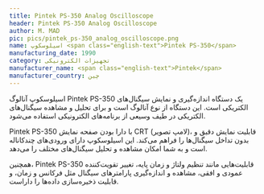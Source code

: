 ```yaml
---
title: Pintek PS-350 Analog Oscilloscope
header: Pintek PS-350 Analog Oscilloscope
author: M. MAD
pic: pics/pintek_ps-350_analog_oscilloscope.png
name: اسیلوسکوپ <span class="english-text">Pintek PS-350</span>
manufacturing_date: 1990
category: تجهیزات الکترونیکی
manufacturer_name: <span class="english-text">Pintek</span>
manufacturer_country: چین
---
```

<p>
اسیلوسکوپ آنالوگ
<span class="english-text">Pintek PS-350</span>
یک دستگاه اندازه‌گیری و نمایش سیگنال‌های الکتریکی است. این دستگاه از نوع
آنالوگ است و برای تحلیل و مشاهده سیگنال‌های الکتریکی در طیف وسیعی از
برنامه‌های الکترونیکی استفاده می‌شود.
</p>
<p>
<span class="english-text">Pintek PS-350</span>
با دارا بودن صفحه نمایش
<span class="english-text">CRT</span>
(لامپ تصویر)، قابلیت نمایش دقیق و بدون تداخل سیگنال‌ها را فراهم می‌کند. این
اسیلوسکوپ دارای ورودی‌های چندکاناله است و به شما امکان مشاهده و تحلیل
سیگنال‌های مختلف را می‌دهد.
</p>
<p>
همچنین،
<span class="english-text">Pintek PS-350</span>
قابلیت‌هایی مانند تنظیم ولتاژ و زمان پایه، تغییر تقویت‌کننده عمودی و افقی،
مشاهده و اندازه‌گیری پارامترهای سیگنال مثل فرکانس و زمان، و قابلیت ذخیره‌سازی
داده‌ها را داراست.
</p>
